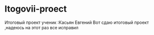 # Itogovii-proect
Итоговый проект ученик :Касьян Евгений
Вот сдаю итоговый проект ,надеюсь на этот раз все исправил
